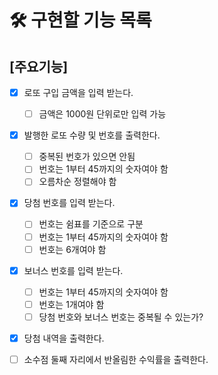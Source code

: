 # 🛠️ 구현할 기능 목록

## [주요기능]

- [x] 로또 구입 금액을 입력 받는다.

  - [ ] 금액은 1000원 단위로만 입력 가능

- [x] 발행한 로또 수량 및 번호를 출력한다.

  - [ ] 중복된 번호가 있으면 안됨
  - [ ] 번호는 1부터 45까지의 숫자여야 함
  - [ ] 오름차순 정렬해야 함

- [x] 당첨 번호를 입력 받는다.

  - [ ] 번호는 쉼표를 기준으로 구분
  - [ ] 번호는 1부터 45까지의 숫자여야 함
  - [ ] 번호는 6개여야 함

- [x] 보너스 번호를 입력 받는다.

  - [ ] 번호는 1부터 45까지의 숫자여야 함
  - [ ] 번호는 1개여야 함
  - [ ] 당첨 번호와 보너스 번호는 중복될 수 있는가?

- [x] 당첨 내역을 출력한다.

- [ ] 소수점 둘째 자리에서 반올림한 수익률을 출력한다.
